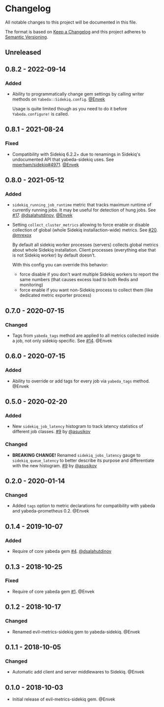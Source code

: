 # Changelog

All notable changes to this project will be documented in this file.

The format is based on [Keep a Changelog](http://keepachangelog.com/en/1.0.0/)
and this project adheres to [Semantic Versioning](http://semver.org/spec/v2.0.0.html).

## Unreleased

## 0.8.2 - 2022-09-14

### Added

- Ability to programmatically change gem settings by calling writer methods on `Yabeda::Sidekiq.config`. [@Envek]

  Usage is quite limited though as you need to do it before `Yabeda.configure!` is called.

## 0.8.1 - 2021-08-24

### Fixed

 - Compatibility with Sidekiq 6.2.2+ due to renamings in Sidekiq's undocumented API that yabeda-sidekiq uses. See [mperham/sidekiq#4971](https://github.com/mperham/sidekiq/discussions/4971). [@Envek]

## 0.8.0 - 2021-05-12

### Added

 - `sidekiq_running_job_runtime` metric that tracks maximum runtime of currently running jobs. It may be useful for detection of hung jobs. See [#17](https://github.com/yabeda-rb/yabeda-sidekiq/pull/17). [@dsalahutdinov], [@Envek]

 - Setting `collect_cluster_metrics` allowing to force enable or disable collection of global (whole Sidekiq installaction-wide) metrics. See [#20](https://github.com/yabeda-rb/yabeda-sidekiq/pull/20). [@mrexox]

    By default all sidekiq worker processes (servers) collects global metrics about whole Sidekiq installation.
    Client processes (everything else that is not Sidekiq worker) by default doesn't.

    With this config you can override this behavior:
    - force disable if you don't want multiple Sidekiq workers to report the same numbers (that causes excess load to both Redis and monitoring)
    - force enable if you want non-Sidekiq process to collect them (like dedicated metric exporter process)

## 0.7.0 - 2020-07-15

### Changed

 - Tags from `yabeda_tags` method are applied to all metrics collected inside a job, not only sidekiq-specific. See [#14](https://github.com/yabeda-rb/yabeda-sidekiq/issues/14). @Envek

## 0.6.0 - 2020-07-15

### Added

 - Ability to override or add tags for every job via `yabeda_tags` method. @Envek

## 0.5.0 - 2020-02-20

### Added

 - New `sidekiq_job_latency` histogram to track latency statistics of different job classes. [#9](https://github.com/yabeda-rb/yabeda-sidekiq/pull/9) by [@asusikov]

### Changed

 - **BREAKING CHANGE!** Renamed `sidekiq_jobs_latency` gauge to `sidekiq_queue_latency` to better describe its purpose and differentiate with the new histogram. [#9](https://github.com/yabeda-rb/yabeda-sidekiq/pull/9) by [@asusikov]

## 0.2.0 - 2020-01-14

### Changed

 - Added `tags` option to metric declarations for compatibility with yabeda and yabeda-prometheus 0.2. @Envek

## 0.1.4 - 2019-10-07

### Added

 - Require of core yabeda gem [#4](https://github.com/yabeda-rb/yabeda-sidekiq/pull/4). [@dsalahutdinov]

## 0.1.3 - 2018-10-25

### Fixed

 - Require of core yabeda gem [#1](https://github.com/yabeda-rb/yabeda-sidekiq/issues/1). @Envek

## 0.1.2 - 2018-10-17

### Changed

 - Renamed evil-metrics-sidekiq gem to yabeda-sidekiq. @Envek

## 0.1.1 - 2018-10-05

### Changed

 - Automatic add client and server middlewares to Sidekiq. @Envek

## 0.1.0 - 2018-10-03

 - Initial release of evil-metrics-sidekiq gem. @Envek

[@Envek]: https://github.com/Envek "Andrey Novikov"
[@dsalahutdinov]: https://github.com/dsalahutdinov "Salahutdinov Dmitry"
[@asusikov]: https://github.com/asusikov "Alexander Susikov"
[@mrexox]: https://github.com/mrexox "Valentine Kiselev"
